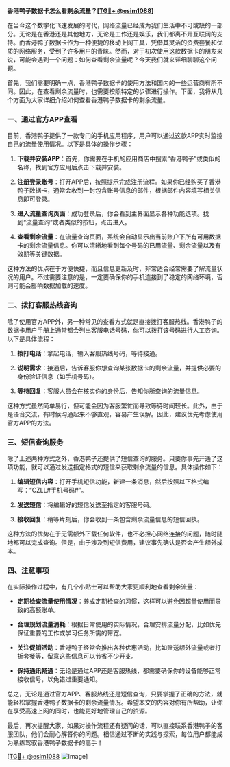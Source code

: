 **香港鸭子数据卡怎么看剩余流量？[[TG💪+ @esim1088](https://t.me/s/esim1088)]**

在当今这个数字化飞速发展的时代，网络流量已经成为我们生活中不可或缺的一部分。无论是在香港还是其他地方，无论是工作还是娱乐，我们都离不开互联网的支持。而香港鸭子数据卡作为一种便捷的移动上网工具，凭借其灵活的资费套餐和优质的网络服务，受到了许多用户的青睐。然而，对于初次使用这款数据卡的朋友来说，可能会遇到一个问题：如何查看剩余流量呢？今天我们就来详细聊聊这个问题。

首先，我们需要明确一点，香港鸭子数据卡的使用方法和国内的一些运营商有所不同。因此，在查看剩余流量时，也需要按照特定的步骤进行操作。下面，我将从几个方面为大家详细介绍如何查看香港鸭子数据卡的剩余流量。

### 一、通过官方APP查看

目前，香港鸭子提供了一款专门的手机应用程序，用户可以通过这款APP实时监控自己的流量使用情况。以下是具体的操作步骤：

1. **下载并安装APP**：首先，你需要在手机的应用商店中搜索“香港鸭子”或类似的名称，找到官方应用后点击下载并安装。
   
2. **注册登录账号**：打开APP后，按照提示完成注册流程。如果你已经购买了香港鸭子数据卡，通常会收到一封包含账号信息的邮件，根据邮件内容填写相关信息即可登录。

3. **进入流量查询页面**：成功登录后，你会看到主界面显示各种功能选项。找到“流量查询”或者类似的按钮，点击进入。

4. **查看剩余流量**：在流量查询页面，系统会自动显示出当前账户下所有可用数据卡的剩余流量信息。你可以清晰地看到每个号码的已用流量、剩余流量以及有效期等关键数据。

这种方法的优点在于方便快捷，而且信息更新及时，非常适合经常需要了解流量状况的用户。不过需要注意的是，一定要确保你的手机连接到了稳定的网络环境，否则可能会影响数据加载的速度。

### 二、拨打客服热线咨询

除了使用官方APP外，另一种常见的查看方式就是直接拨打客服热线。香港鸭子的数据卡用户手册上通常都会列出客服电话号码，你可以拨打该号码进行人工咨询。以下是具体流程：

1. **拨打电话**：拿起电话，输入客服热线号码，等待接通。

2. **说明需求**：接通后，告诉客服你想查询某张数据卡的剩余流量，并提供必要的身份验证信息（如手机号码）。

3. **等待回复**：客服人员会在核实你的身份后，告知你所查询的流量信息。

这种方式虽然简单易行，但可能会因为客服繁忙而导致等待时间较长。此外，由于是语音交流，有时候沟通起来不够直观，容易产生误解。因此，建议优先考虑使用官方APP的方法。

### 三、短信查询服务

除了上述两种方式之外，香港鸭子还提供了短信查询的服务。只要你事先开通了这项功能，就可以通过发送指定格式的短信来获取剩余流量的信息。具体操作如下：

1. **编辑短信内容**：打开手机短信功能，新建一条消息，然后按照以下格式编写：“CZLL#手机号码#”。

2. **发送短信**：将编辑好的短信发送至指定的客服号码。

3. **接收回复**：稍等片刻后，你会收到一条包含剩余流量信息的短信回执。

这种方法的优势在于无需额外下载任何软件，也不必担心网络连接的问题，随时随地都可以完成查询。但是，由于涉及到短信费用，建议事先确认是否会产生额外成本。

### 四、注意事项

在实际操作过程中，有几个小贴士可以帮助大家更顺利地查看剩余流量：

- **定期检查流量使用情况**：养成定期检查的习惯，这样可以避免因超量使用而导致的高额账单。
  
- **合理规划流量消耗**：根据日常使用的实际情况，合理安排流量分配，比如优先保证重要的工作或学习任务所需的带宽。

- **关注促销活动**：香港鸭子经常会推出各种优惠活动，比如赠送额外流量或者打折套餐等，留意这些信息可以节省不少开支。

- **保持通讯畅通**：无论是通过APP还是客服热线，都需要确保你的设备能够正常接收信号，以免错过重要通知。

总之，无论是通过官方APP、客服热线还是短信查询，只要掌握了正确的方法，就能轻松掌握香港鸭子数据卡的剩余流量情况。希望本文的内容对你有所帮助，让你在享受高速上网的同时，也能更好地管理自己的资源。

最后，再次提醒大家，如果对操作流程还有疑问的话，可以直接联系香港鸭子的客服团队，他们会耐心解答你的问题。相信通过不断的实践与探索，每位用户都能成为熟练驾驭香港鸭子数据卡的高手！

[[TG💪+ @esim1088](https://t.me/s/esim1088) ![Image](https://i.postimg.cc/4NQfJmqS/Snipaste-2025-05-13-00-14-12.png)]